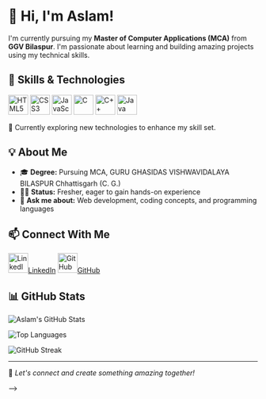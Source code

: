 # 👋 Hi, I'm Aslam!

I'm currently pursuing my **Master of Computer Applications (MCA)** from **GGV Bilaspur**. I'm passionate about learning and building amazing projects using my technical skills.

## 🚀 Skills & Technologies

<p align="left">
  <img src="https://cdn.jsdelivr.net/gh/devicons/devicon/icons/html5/html5-original.svg" alt="HTML5" width="40" height="40"/>
  <img src="https://cdn.jsdelivr.net/gh/devicons/devicon/icons/css3/css3-original.svg" alt="CSS3" width="40" height="40"/>
  <img src="https://cdn.jsdelivr.net/gh/devicons/devicon/icons/javascript/javascript-original.svg" alt="JavaScript" width="40" height="40"/>
  <img src="https://cdn.jsdelivr.net/gh/devicons/devicon/icons/c/c-original.svg" alt="C" width="40" height="40"/>
  <img src="https://cdn.jsdelivr.net/gh/devicons/devicon/icons/cplusplus/cplusplus-original.svg" alt="C++" width="40" height="40"/>
  <img src="https://cdn.jsdelivr.net/gh/devicons/devicon/icons/java/java-original.svg" alt="Java" width="40" height="40"/>
</p>

🌱 Currently exploring new technologies to enhance my skill set.

## 💡 About Me

- 🎓 **Degree:** Pursuing MCA, GURU GHASIDAS VISHWAVIDALAYA BILASPUR Chhattisgarh (C. G.)
- 🧑‍💻 **Status:** Fresher, eager to gain hands-on experience
- 💬 **Ask me about:** Web development, coding concepts, and programming languages

## 📫 Connect With Me

<p align="left">
  <a href= target="_blank"><img src="https://cdn.jsdelivr.net/gh/devicons/devicon/icons/linkedin/linkedin-original.svg" alt="LinkedIn" width="40" height="40"/>LinkedIn</a>
  <a href="https://github.com/aslamansari-codes" target="_blank"><img src="https://cdn.jsdelivr.net/gh/devicons/devicon/icons/github/github-original.svg" alt="GitHub" width="40" height="40"/>GitHub</a>
</p>

## 📊 GitHub Stats

![Aslam's GitHub Stats](https://github-readme-stats.vercel.app/api?username=aslamansari-codes&show_icons=true&theme=radical)

![Top Languages](https://github-readme-stats.vercel.app/api/top-langs/?username=aslamansari-codes&layout=compact&theme=radical)

![GitHub Streak](https://github-readme-streak-stats.herokuapp.com/?user=aslamansari-codes&theme=radical)

---

🌟 *Let's connect and create something amazing together!*


-->

